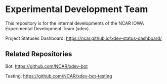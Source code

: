 # Experimental Development Team

This repository is for the internal developments of the NCAR IOWA Experimental Development Team (xdev).

Project Statuses Dashboard: https://ncar.github.io/xdev-status-dashboard/

## Related Repositories

Bot: https://github.com/NCAR/xdev-bot

Testing: https://github.com/NCAR/xdev-bot-testing
